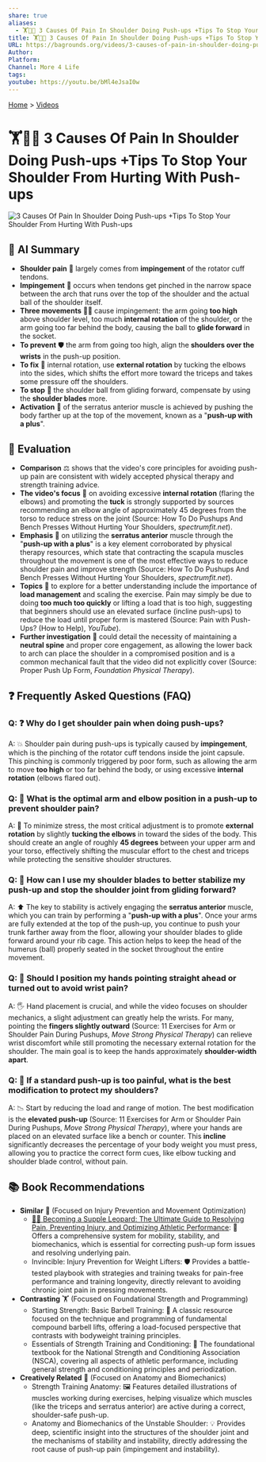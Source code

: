 ```yaml
---
share: true
aliases:
  - 🏋️🤕🛑 3 Causes Of Pain In Shoulder Doing Push-ups +Tips To Stop Your Shoulder From Hurting With Push-ups
title: 🏋️🤕🛑 3 Causes Of Pain In Shoulder Doing Push-ups +Tips To Stop Your Shoulder From Hurting With Push-ups
URL: https://bagrounds.org/videos/3-causes-of-pain-in-shoulder-doing-push-ups-tips-to-stop-your-shoulder-from-hurting-with-push-ups
Author:
Platform:
Channel: More 4 Life
tags:
youtube: https://youtu.be/bMl4eJsaI0w
---
```

[Home](../index.md) > [Videos](./index.md)  
# 🏋️🤕🛑 3 Causes Of Pain In Shoulder Doing Push-ups +Tips To Stop Your Shoulder From Hurting With Push-ups  
![3 Causes Of Pain In Shoulder Doing Push-ups +Tips To Stop Your Shoulder From Hurting With Push-ups](https://youtu.be/bMl4eJsaI0w)  
  
## 🤖 AI Summary  
* **Shoulder pain** 🤕 largely comes from **impingement** of the rotator cuff tendons.  
* **Impingement** 🤏 occurs when tendons get pinched in the narrow space between the arch that runs over the top of the shoulder and the actual ball of the shoulder itself.  
* **Three movements** 🙅‍♂️ cause impingement: the arm going **too high** above shoulder level, too much **internal rotation** of the shoulder, or the arm going too far behind the body, causing the ball to **glide forward** in the socket.  
* **To prevent** 🛡️ the arm from going too high, align the **shoulders over the wrists** in the push-up position.  
* **To fix** 🔄 internal rotation, use **external rotation** by tucking the elbows into the sides, which shifts the effort more toward the triceps and takes some pressure off the shoulders.  
* **To stop** 🛑 the shoulder ball from gliding forward, compensate by using the **shoulder blades** more.  
* **Activation** 💪 of the serratus anterior muscle is achieved by pushing the body farther up at the top of the movement, known as a "**push-up with a plus**".  
  
## 🤔 Evaluation  
* **Comparison** ⚖️ shows that the video's core principles for avoiding push-up pain are consistent with widely accepted physical therapy and strength training advice.  
* **The video's focus** 🎥 on avoiding excessive **internal rotation** (flaring the elbows) and promoting the **tuck** is strongly supported by sources recommending an elbow angle of approximately 45 degrees from the torso to reduce stress on the joint (Source: How To Do Pushups And Bench Presses Without Hurting Your Shoulders, *spectrumfit.net*).  
* **Emphasis** 💪 on utilizing the **serratus anterior** muscle through the "**push-up with a plus**" is a key element corroborated by physical therapy resources, which state that contracting the scapula muscles throughout the movement is one of the most effective ways to reduce shoulder pain and improve strength (Source: How To Do Pushups And Bench Presses Without Hurting Your Shoulders, *spectrumfit.net*).  
* **Topics** 🧐 to explore for a better understanding include the importance of **load management** and scaling the exercise. Pain may simply be due to doing **too much too quickly** or lifting a load that is too high, suggesting that beginners should use an elevated surface (incline push-ups) to reduce the load until proper form is mastered (Source: Pain with Push-Ups? (How to Help), *YouTube*).  
* **Further investigation** 🔎 could detail the necessity of maintaining a **neutral spine** and proper core engagement, as allowing the lower back to arch can place the shoulder in a compromised position and is a common mechanical fault that the video did not explicitly cover (Source: Proper Push Up Form, *Foundation Physical Therapy*).  
  
## ❓ Frequently Asked Questions (FAQ)  
  
### Q: ❓ Why do I get **shoulder pain** when doing **push-ups**?  
A: 💥 Shoulder pain during push-ups is typically caused by **impingement**, which is the pinching of the rotator cuff tendons inside the joint capsule. This pinching is commonly triggered by poor form, such as allowing the arm to move **too high** or too far behind the body, or using excessive **internal rotation** (elbows flared out).  
  
### Q: 📐 What is the **optimal arm and elbow position** in a push-up to **prevent shoulder pain**?  
A: 🎯 To minimize stress, the most critical adjustment is to promote **external rotation** by slightly **tucking the elbows** in toward the sides of the body. This should create an angle of roughly **45 degrees** between your upper arm and your torso, effectively shifting the muscular effort to the chest and triceps while protecting the sensitive shoulder structures.  
  
### Q: 💪 How can I use my **shoulder blades** to better stabilize my push-up and stop the shoulder joint from gliding forward?  
A: ⬆️ The key to stability is actively engaging the **serratus anterior** muscle, which you can train by performing a "**push-up with a plus**". Once your arms are fully extended at the top of the push-up, you continue to push your trunk farther away from the floor, allowing your shoulder blades to glide forward around your rib cage. This action helps to keep the head of the humerus (ball) properly seated in the socket throughout the entire movement.  
  
### Q: 🤸 Should I position my **hands** pointing straight ahead or turned out to **avoid wrist pain**?  
A: 🖐️ Hand placement is crucial, and while the video focuses on shoulder mechanics, a slight adjustment can greatly help the wrists. For many, pointing the **fingers slightly outward** (Source: 11 Exercises for Arm or Shoulder Pain During Pushups, *Move Strong Physical Therapy*) can relieve wrist discomfort while still promoting the necessary external rotation for the shoulder. The main goal is to keep the hands approximately **shoulder-width apart**.  
  
### Q: 🧱 If a standard push-up is too painful, what is the best **modification** to protect my shoulders?  
A: 📉 Start by reducing the load and range of motion. The best modification is the **elevated push-up** (Source: 11 Exercises for Arm or Shoulder Pain During Pushups, *Move Strong Physical Therapy*), where your hands are placed on an elevated surface like a bench or counter. This **incline** significantly decreases the percentage of your body weight you must press, allowing you to practice the correct form cues, like elbow tucking and shoulder blade control, without pain.  
  
## 📚 Book Recommendations  
* **Similar** 🤝 (Focused on Injury Prevention and Movement Optimization)  
    * [🤸🤕 Becoming a Supple Leopard: The Ultimate Guide to Resolving Pain, Preventing Injury, and Optimizing Athletic Performance](../books/becoming-a-supple-leopard-the-ultimate-guide-to-resolving-pain-preventing-injury-and-optimizing-athletic-performance.md): 📖 Offers a comprehensive system for mobility, stability, and biomechanics, which is essential for correcting push-up form issues and resolving underlying pain.  
    * Invincible: Injury Prevention for Weight Lifters: 🛡️ Provides a battle-tested playbook with strategies and training tweaks for pain-free performance and training longevity, directly relevant to avoiding chronic joint pain in pressing movements.  
* **Contrasting** 🏋️ (Focused on Foundational Strength and Programming)  
    * Starting Strength: Basic Barbell Training: 📘 A classic resource focused on the technique and programming of fundamental compound barbell lifts, offering a load-focused perspective that contrasts with bodyweight training principles.  
    * Essentials of Strength Training and Conditioning: 🔬 The foundational textbook for the National Strength and Conditioning Association (NSCA), covering all aspects of athletic performance, including general strength and conditioning principles and periodization.  
* **Creatively Related** 🧠 (Focused on Anatomy and Biomechanics)  
    * Strength Training Anatomy: 🖼️ Features detailed illustrations of muscles working during exercises, helping visualize which muscles (like the triceps and serratus anterior) are active during a correct, shoulder-safe push-up.  
    * Anatomy and Biomechanics of the Unstable Shoulder: 💡 Provides deep, scientific insight into the structures of the shoulder joint and the mechanisms of stability and instability, directly addressing the root cause of push-up pain (impingement and instability).